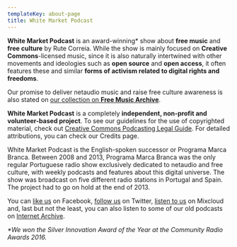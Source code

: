 ```yaml
---
templateKey: about-page
title: White Market Podcast
---
```

**White Market Podcast** is an award-winning* show about **free music** and **free culture** by Rute Correia. While the show is mainly focused on **Creative Commons**-licensed music, since it is also naturally intertwined with other movements and ideologies such as **open source** and **open access**, it often features these and similar **forms of activism related to digital rights and freedoms**.

Our promise to deliver netaudio music and raise free culture awareness is also stated on [our collection on **Free Music Archive**](http://freemusicarchive.org/curator/programamarcabranca/).

**White Market Podcast** is a completely **independent, non-profit and volunteer-based project**. To see our guidelines for the use of copyrighted material, check out [Creative Commons Podcasting Legal Guide](http://wiki.creativecommons.org/Podcasting_Legal_Guide). For detailed attributions, you can check our Credits page.

White Market Podcast is the English-spoken successor or Programa Marca Branca. Between 2008 and 2013, Programa Marca Branca was the only regular Portuguese radio show exclusively dedicated to netaudio and free culture, with weekly podcasts and features about this digital universe. The show was broadcast on five different radio stations in Portugal and Spain. The project had to go on hold at the end of 2013.

You can [like us](https://www.facebook.com/whitemarketpodcast) on Facebook, [follow us](https://twitter.com/WhiteMarketCast) on Twitter, [listen to us](https://www.mixcloud.com/whitemarketpodcast/) on Mixcloud and, last but not the least, you can also listen to some of our old podcasts on [Internet Archive](https://archive.org/search.php?query=creator%3A%22White+Market+Podcast%22).

_\*We won the Silver Innovation Award of the Year at the Community Radio Awards 2016._
